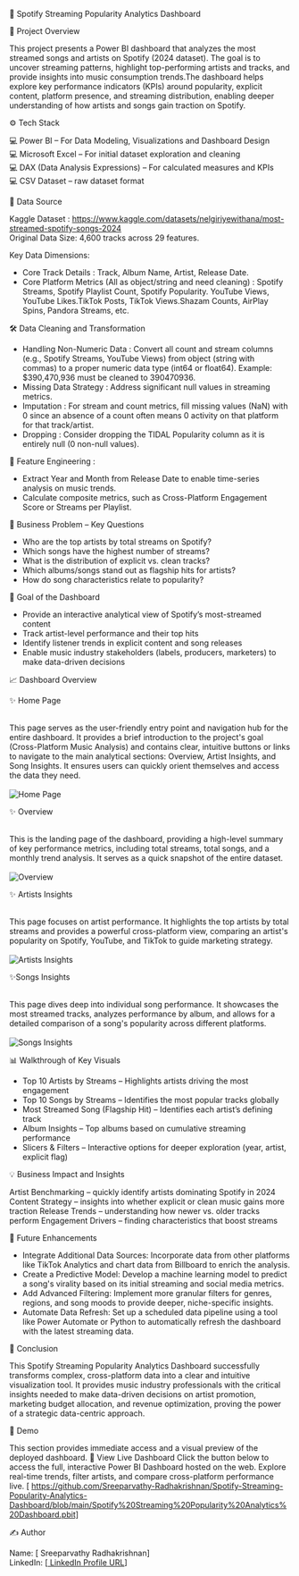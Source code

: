 🎵 Spotify Streaming Popularity Analytics Dashboard

📌 Project Overview

This project presents a Power BI dashboard that analyzes the most streamed songs and artists on Spotify (2024 dataset). The goal is to uncover streaming patterns, highlight top-performing artists and tracks, and provide insights into music consumption trends.The dashboard helps explore key performance indicators (KPIs) around popularity, explicit content, platform presence, and streaming distribution, enabling deeper understanding of how artists and songs gain traction on Spotify.

⚙️ Tech Stack

💻 Power BI – For Data Modeling, Visualizations and Dashboard Design <br>
💻 Microsoft Excel – For initial dataset exploration and cleaning<br>
💻 DAX (Data Analysis Expressions) – For calculated measures and KPIs<br>
💻 CSV Dataset – raw dataset format<br>

📂 Data Source

Kaggle Dataset : https://www.kaggle.com/datasets/nelgiriyewithana/most-streamed-spotify-songs-2024<br>
Original Data Size: 4,600 tracks across 29 features.

Key Data Dimensions:

- Core Track Details : Track, Album Name, Artist, Release Date.
- Core Platform Metrics (All as object/string and need cleaning) : Spotify Streams, Spotify Playlist Count, Spotify Popularity.
YouTube Views, YouTube Likes.TikTok Posts, TikTok Views.Shazam Counts, AirPlay Spins, Pandora Streams, etc.

🛠️ Data Cleaning and Transformation 

- Handling Non-Numeric Data : Convert all count and stream columns (e.g., Spotify Streams, YouTube Views) from object (string with commas) to a proper numeric data type (int64 or float64).
Example: $390,470,936 must be cleaned to 390470936.
- Missing Data Strategy : Address significant null values in streaming metrics.
- Imputation : For stream and count metrics, fill missing values (NaN) with 0 since an absence of a count often means 0 activity on that platform for that track/artist.
- Dropping : Consider dropping the TIDAL Popularity column as it is entirely null (0 non-null values).

📌 Feature Engineering : 

- Extract Year and Month from Release Date to enable time-series analysis on music trends.
- Calculate composite metrics, such as Cross-Platform Engagement Score or Streams per Playlist.

🚀 Business Problem – Key Questions

- Who are the top artists by total streams on Spotify?
- Which songs have the highest number of streams?
- What is the distribution of explicit vs. clean tracks?
- Which albums/songs stand out as flagship hits for artists?
- How do song characteristics  relate to popularity?

🎯 Goal of the Dashboard

- Provide an interactive analytical view of Spotify’s most-streamed content
- Track artist-level performance and their top hits
- Identify listener trends in explicit content and song releases
- Enable music industry stakeholders (labels, producers, marketers) to make data-driven decisions

📈 Dashboard Overview

✨ Home Page 

<br>This page serves as the user-friendly entry point and navigation hub for the entire dashboard. It provides a brief introduction to the project's goal (Cross-Platform Music Analysis) and contains clear, intuitive buttons or links to navigate to the main analytical sections: Overview, Artist Insights, and Song Insights. It ensures users can quickly orient themselves and access the data they need.<br><br>![Home Page](https://github.com/Sreeparvathy-Radhakrishnan/Spotify-Streaming-Popularity-Analytics-Dashboard/blob/main/Dashboard%20Images/Home%20Page.jpg)<br>

✨ Overview 

<br>This is the landing page of the dashboard, providing a high-level summary of key performance metrics, including total streams, total songs, and a monthly trend analysis. It serves as a quick snapshot of the entire dataset.<br><br>
![Overview](https://github.com/Sreeparvathy-Radhakrishnan/Spotify-Streaming-Popularity-Analytics-Dashboard/blob/main/Dashboard%20Images/Overview.jpg)<br>

✨ Artists Insights

<br>This page focuses on artist performance. It highlights the top artists by total streams and provides a powerful cross-platform view, comparing an artist's popularity on Spotify, YouTube, and TikTok to guide marketing strategy.<br><br>
![Artists Insights](https://github.com/Sreeparvathy-Radhakrishnan/Spotify-Streaming-Popularity-Analytics-Dashboard/blob/main/Dashboard%20Images/Artist%20Insights.jpg)<br>

✨Songs Insights 

<br>This page dives deep into individual song performance. It showcases the most streamed tracks, analyzes performance by album, and allows for a detailed comparison of a song's popularity across different platforms.<br><br>
![Songs Insights](https://github.com/Sreeparvathy-Radhakrishnan/Spotify-Streaming-Popularity-Analytics-Dashboard/blob/main/Dashboard%20Images/Song%20Insights.jpg)<br>

📊 Walkthrough of Key Visuals

- Top 10 Artists by Streams – Highlights artists driving the most engagement
- Top 10 Songs by Streams – Identifies the most popular tracks globally
- Most Streamed Song (Flagship Hit) – Identifies each artist’s defining track
- Album Insights – Top albums based on cumulative streaming performance
- Slicers & Filters – Interactive options for deeper exploration (year, artist, explicit flag)

💡 Business Impact and Insights

Artist Benchmarking – quickly identify artists dominating Spotify in 2024
Content Strategy – insights into whether explicit or clean music gains more traction
Release Trends – understanding how newer vs. older tracks perform
Engagement Drivers – finding characteristics that boost streams

🚀 Future Enhancements

- Integrate Additional Data Sources: Incorporate data from other platforms like TikTok Analytics and chart data from Billboard to enrich the analysis.
- Create a Predictive Model: Develop a machine learning model to predict a song's virality based on its initial streaming and social media metrics.
- Add Advanced Filtering: Implement more granular filters for genres, regions, and song moods to provide deeper, niche-specific insights.
- Automate Data Refresh: Set up a scheduled data pipeline using a tool like Power Automate or Python to automatically refresh the dashboard with the latest streaming data.
  
🎉 Conclusion

This Spotify Streaming  Popularity Analytics Dashboard successfully transforms complex, cross-platform data into a clear and intuitive visualization tool. It provides music industry professionals with the critical insights needed to make data-driven decisions on artist promotion, marketing budget allocation, and revenue optimization, proving the power of a strategic data-centric approach.

🎥 Demo

This section provides immediate access and a visual preview of the deployed dashboard.
🔗 View Live Dashboard
Click the button below to access the full, interactive Power BI Dashboard hosted on the web. Explore real-time trends, filter artists, and compare cross-platform performance live.
[ https://github.com/Sreeparvathy-Radhakrishnan/Spotify-Streaming-Popularity-Analytics-Dashboard/blob/main/Spotify%20Streaming%20Popularity%20Analytics%20Dashboard.pbit]

✍️ Author

Name: [ Sreeparvathy Radhakrishnan]<br>
LinkedIn: [[ LinkedIn Profile URL](https://www.linkedin.com/in/sreeparvathy-radhakrishnan-151883249/)]

